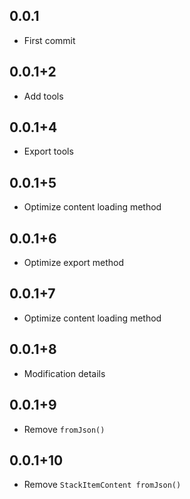 ## 0.0.1

* First commit

## 0.0.1+2

* Add tools

## 0.0.1+4

* Export tools

## 0.0.1+5

* Optimize content loading method

## 0.0.1+6

* Optimize export method

## 0.0.1+7

* Optimize content loading method

## 0.0.1+8

* Modification details

## 0.0.1+9

* Remove `fromJson()`

## 0.0.1+10

* Remove `StackItemContent fromJson()`